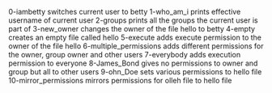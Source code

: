 0-iambetty switches current user to betty
1-who_am_i prints effective username of current user
2-groups prints all the groups the current user is part of
3-new_owner changes the owner of the file hello to betty
4-empty creates an empty file called hello
5-execute adds execute permission to the owner of the file hello
6-multiple_permissions adds different permissions for the owner, group owner and other users
7-everybody adds execution permission to everyone
8-James_Bond gives no permissions to owner and group but all to other users
9-ohn_Doe sets various permissions to hello file
10-mirror_permissions mirrors permissions for olleh file to hello file
